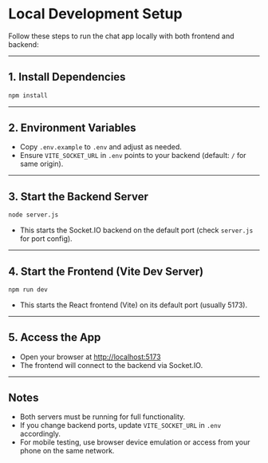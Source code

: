 # Local Development Setup

Follow these steps to run the chat app locally with both frontend and backend:

---

## 1. Install Dependencies

```sh
npm install
```

---

## 2. Environment Variables

- Copy `.env.example` to `.env` and adjust as needed.
- Ensure `VITE_SOCKET_URL` in `.env` points to your backend (default: `/` for same origin).

---

## 3. Start the Backend Server

```sh
node server.js
```
- This starts the Socket.IO backend on the default port (check `server.js` for port config).

---

## 4. Start the Frontend (Vite Dev Server)

```sh
npm run dev
```
- This starts the React frontend (Vite) on its default port (usually 5173).

---

## 5. Access the App

- Open your browser at [http://localhost:5173](http://localhost:5173)
- The frontend will connect to the backend via Socket.IO.

---

## Notes

- Both servers must be running for full functionality.
- If you change backend ports, update `VITE_SOCKET_URL` in `.env` accordingly.
- For mobile testing, use browser device emulation or access from your phone on the same network.

